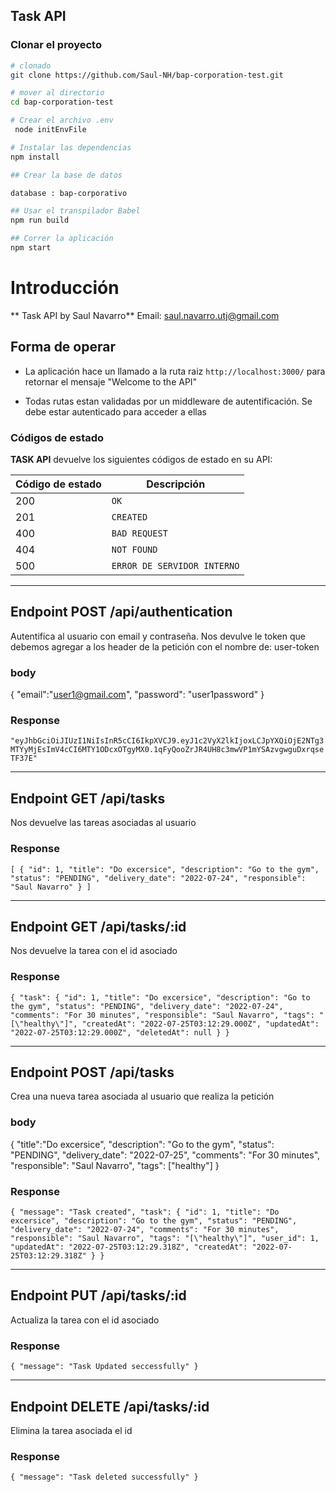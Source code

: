 ## Task API

### Clonar el proyecto

```sh
# clonado
git clone https://github.com/Saul-NH/bap-corporation-test.git

# mover al directorio
cd bap-corporation-test

# Crear el archivo .env
 node initEnvFile

# Instalar las dependencias
npm install

## Crear la base de datos

database : bap-corporativo

## Usar el transpilador Babel
npm run build

## Correr la aplicación
npm start

```
# Introducción
** Task API by Saul Navarro**
Email: saul.navarro.utj@gmail.com

## Forma de operar
* La aplicación hace un llamado a la ruta raiz  `http://localhost:3000/` para retornar el mensaje "Welcome to the API"

* Todas rutas estan validadas por un middleware de autentificación. Se debe estar autenticado para acceder a ellas


### Códigos de estado

**TASK API** devuelve los siguientes códigos de estado en su API:

| Código de estado | Descripción |
| ----------- | ----------- |
| 200 | `OK` |
| 201 | `CREATED` |
| 400 | `BAD REQUEST` |
| 404 | `NOT FOUND` |
| 500 | `ERROR DE SERVIDOR INTERNO` |

----

## Endpoint POST /api/authentication
Autentifica al usuario con email y contraseña. Nos devulve le token que debemos agregar a los header de la petición con el nombre de: user-token
### body
{
	"email":"user1@gmail.com",
	"password": "user1password"
}
### Response
`
"eyJhbGciOiJIUzI1NiIsInR5cCI6IkpXVCJ9.eyJ1c2VyX2lkIjoxLCJpYXQiOjE2NTg3MTYyMjEsImV4cCI6MTY1ODcxOTgyMX0.1qFyQooZrJR4UH8c3mwVP1mYSAzvgwguDxrqseTF37E"
`
<hr>

## Endpoint GET /api/tasks
Nos devuelve las tareas asociadas al usuario

### Response
 `[
    {
        "id": 1,
        "title": "Do excersice",
        "description": "Go to the gym",
        "status": "PENDING",
        "delivery_date": "2022-07-24",
        "responsible": "Saul Navarro"
    }
]`

<hr>

## Endpoint GET /api/tasks/:id
Nos devuelve la tarea con el id asociado

### Response
`
{
  "task": {
    "id": 1,
    "title": "Do excersice",
    "description": "Go to the gym",
    "status": "PENDING",
    "delivery_date": "2022-07-24",
    "comments": "For 30 minutes",
    "responsible": "Saul Navarro",
    "tags": "[\"healthy\"]",
    "createdAt": "2022-07-25T03:12:29.000Z",
    "updatedAt": "2022-07-25T03:12:29.000Z",
    "deletedAt": null
  }
}
`

<hr>

## Endpoint POST /api/tasks
Crea una nueva tarea asociada al usuario que realiza la petición

### body
{
	"title":"Do excersice",
	"description": "Go to the gym",
	"status": "PENDING",
	"delivery_date": "2022-07-25",
	"comments": "For 30 minutes",
	"responsible": "Saul Navarro",
	"tags": ["healthy"]
}

### Response
`
{
  "message": "Task created",
  "task": {
    "id": 1,
    "title": "Do excersice",
    "description": "Go to the gym",
    "status": "PENDING",
    "delivery_date": "2022-07-24",
    "comments": "For 30 minutes",
    "responsible": "Saul Navarro",
    "tags": "[\"healthy\"]",
    "user_id": 1,
    "updatedAt": "2022-07-25T03:12:29.318Z",
    "createdAt": "2022-07-25T03:12:29.318Z"
  }
}
`
<hr>

## Endpoint PUT /api/tasks/:id
Actualiza la tarea con el id asociado

### Response
`{
  "message": "Task Updated seccessfully"
}`

<hr>

## Endpoint DELETE /api/tasks/:id
Elimina la tarea asociada el id


### Response
`{
  "message": "Task deleted successfully"
}`

